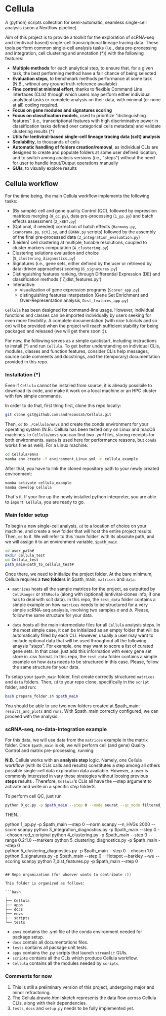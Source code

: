 # Cellula

A (python) scripts collection for semi-automatic, seamless single-cell analysis (soon a Nextflow pipeline). 

Aim of this project is to provide a toolkit for the exploration of scRNA-seq and (lentiviral-based) single-cell transcriptional lineage tracing data. These tools perform common single-cell analysis tasks (i.e., data pre-processing and integration, cell clustering and annotation (*)) with the following features:

* __Multiple methods__ for each analytical step, to ensure that, for a given task, the best performing method have a fair chance of being selected 
* __Evaluation steps__, to benchmark methods performance at some task (N.B., _without_ any ground truth reference available)
* __Fine control at minimal effort__, thanks to flexible Command Line Interfaces (CLIs) through which users may perform either individual analytical tasks or complete analysis on their data, with minimal (or none at all) coding required.
* __Focus on gene modules and signatures scoring__ 
* __Focus on classification models__, used to prioritize "distinguishing features" (i.e., transcriptional features with high discriminative power in classification tasks defined over categorical cells metadata) and validate clustering results (*)
* __Utils for lentiviral-based single-cell lineage tracing data (sclt) analysis__   
* __Scalability__, to thousands of cells
* __Automatic handling of folders creation/removal__, as individual CLIs are designed to create and populate folders at some user defined location, and to switch among analysis versions (i.e., "steps") without the need for user to handle Input/Output operations manually
* __GUIs__, to visually explore results

## Cellula workflow

For the time being, the main Cellula workflow implements the following tasks:

* (By sample) cell and gene quality Control (QC), followed by expression matrices merging (`0_qc.py`),
data pre-processing (`1_pp.py`) and batch effects assessment (`2_kBET.py`)
* (Optional, if needed) correction of batch effects (`Harmony.py`, `Scanorama.py`, `scVI.py`, and `BBKNN.py` scripts) followed by the assembly of the final pre-processed data (`3_integration_evaluation.py`)
* (Leiden) cell clustering at multiple, tunable resolutions, coupled to cluster markers computation (`4_clustering.py`)
* Clustering solutions evaluation and choice (`5_clustering_diagnostics.py`)
* Signatures (i.e., gene sets, either defined by the user or retrieved by data-driven approaches) scoring (`6_signatures.py`)
* Distinguishing features ranking, through Differential Expression (DE) and classification methods (`7_dist_features.py')
* Interactive:
    * visualization of gene expression programs (`Scorer_app.py`) 
    * distinguishing features interpetation (Gene Set Enrichment and Over-Representation analysis, `Dist_features_app.py`)

`Cellula` has been designed for command-line usage. However, individual functions and classes can be imported individually by users seeking for even more flexibility.
A complete documentation (with nice tutorials and so on) will be provided when the project will reach sufficient stability for being packaged and released (we will get there soon :)).

For now, the following serves as a simple quickstart, including instructions to install (*) and run `Cellula`. To get better understanding on individual CLIs, modules, classes and function features, consider CLIs help messages, source code comments and docstrings, and the (temporary) documentation provided in this repo. 

### Installation (*)

Even if `Cellula` cannot be installed from source, it is already possibile to download its code, and make it work on a local machine or an HPC cluster with few simple commands.

In order to do that, first thing first, clone this repo locally:

```bash
git clone git@github.com:andrecossa5/Cellula.git
```

Then, `cd` to `./Cellula/envs` and create the conda environment for your operating system (N.B.: Cellula has been tested only on Linux and macOS machines. In `Cellula/envs` you can find two _.yml_ files, storing receipts for both environments. `mamba` is used here for performance reasons, but `conda` works fine as well). 
For a Linux machine:

```bash
cd Cellula/envs
mamba env create -f environment_Linux.yml -n cellula_example
```

After that, you have to link the cloned repository path to your newly created environment:

```bash
mamba activate cellula_example
mamba develop Cellula
```

That's it. If your fire up the newly installed python interpreter, you are able to `import Cellula`, you are ready to go. 

### Main folder setup

To begin a new single-cell analysis, `cd` to a location of choice on your machine, and create a new folder that will host the entire project results. Then, `cd` to it. We will refer to this 'main folder' with its absolute path, and we will assign it to an environment variable, `$path_main`.

```bash
cd user_path#
mkdir Cellula_test
cd Cellula_test
path_main=path_to_cellula_test#
```

Once there, we need to initialize the project folder. At the bare minimum, Cellula requires a __two folders__ in $path_main, `matrices` and `data`:

* `matrices` hosts all the sample matrices for the project, as outputted by `CellRanger` or `STARsolo` (along with (optional) lentiviral-clones info, if one has to deal with sclt data). In this repo, the `test_data` folder contains a simple example on how `matrices` needs to be structured for a very simple scRNA-seq analysis, involving two samples _a_ and _b_. Please, follow the same structure for your data. 

* `data` hosts all the main intermediate files for all `Cellula` analysis steps. In the most simple case, it can be initialized as an empty folder that will be automatically filled by each CLI. However, usually a user may want to include optional data that will be used throughout all the following anaysis "steps". For example, one may want to score a list of curated gene sets. In that case, just add this information with every gene set store in .csv format. In this repo, the `test_data` folder contains a simple example on how `data` needs to be structured in this case. Please, follow the same structure for your data.

To setup your `$path_main` folder, first create correctly structured `matrices` and `data` folders. Then,
`cd` to your repo clone, specifically in the `script` folder, and run:

```bash
bash prepare_folder.sh $path_main
```

You should be able to see two new folders created at $path_main: `results_and_plots` and `runs`.
With $path_main correctly configured, we can proceed with the analysis.

### scRNA-seq, no-data-integration example

For this data, we will use data from the `matrices` example in the matrix folder.
Once `$path_main` is ok, we will perform cell (and gene) Quality Control and matrix pre-processing, running

__N.B.__ Cellula works with an __analysis step__ logic. Namely, one Cellula workflow (with its CLIs calls and results) constitutes a step among all others possible single-cell data exploration data available. However, a user is commonly interested in vary these strategies without loosing previous __steps__ results . Therefore, `Cellula`'s CLIs all have the --step argument to activate and write on a specific _step_ folderS.

To perform cell QC, just run

```bash
python 0_qc.py -p $path_main --step 0 --mode seurat --qc_mode filtered_bc_data
```


THEN...


python 1_pp.py -p $path_main --step 0 --norm scanpy --n_HVGs 2000 --score scanpy
python 3_integration_diagnostics.py -p $path_main --step 0 --chosen red_s:original 
python 4_clustering.py -p $path_main --step 0 --range 0.2:1.0 --markers
python 5_clustering_diagnostics.py -p $path_main --step 0  
python 5_clustering_diagnostics.py -p $path_main --step 0 --chosen 1.0
python 6_signatures.py -p $path_main --step 0 --Hotspot --barkley --wu --scoring scanpy
python 7_dist_features.py -p $path_main --step 0 
```

## Repo organization (for whoever wants to contribute :))

This folder is organized as follows:

```bash
.
├── Cellula
├── apps
├── docs
├── envs
├── scripts
└── tests
```

* `envs` contains the .yml file of the conda environment needed for package setup.
* `docs` contais all documentations files.
* `tests` contains all package unit tests.
* `apps` contains the .py scripts that launch `streamlit` GUIs.  
* `scripts` contains all the CLIs which produce Cellula workflow. 
* `Cellula` contains all the modules needed by `scripts`.

### Comments for now
1. This is still a preliminary version of this project, undergoing major and minor refractoring. 
2. The Cellula.drawio.html sketch represents the data flow across Cellula CLIs, along with their dependencies.
3. `tests`, `docs` and `setup.py` needs to be fully implemented yet.
